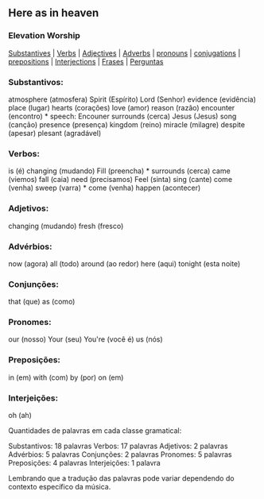 ##	Here as in heaven 

### Elevation Worship

[Substantives](#substantivos) | [Verbs](#verbos) | [Adjectives](#adjetivos) | [Adverbs](#advérbios) |  [pronouns](#pronomes) | [conjugations](#conjugações) | [prepositions](#preposições) | [Interjections](#Interjeições) |  [Frases](#Frases)  | [Perguntas](#perguntas) 





### Substantivos:

atmosphere (atmosfera)
Spirit (Espírito)
Lord (Senhor)
evidence (evidência)
place (lugar)
hearts (corações)
love (amor)
reason (razão)
encounter (encontro) *  speech: Encouner
surrounds (cerca)
Jesus (Jesus)
song (canção)
presence (presença)
kingdom (reino)
miracle (milagre)
despite (apesar)
plesant (agradável)

### Verbos:

is (é)
changing (mudando)
Fill (preencha) *
surrounds (cerca)
came (viemos)
fall (caia)
need (precisamos)
Feel (sinta)
sing (cante)
come (venha)
sweep (varra) *
come (venha)
happen (acontecer)

### Adjetivos:

changing (mudando)
fresh (fresco)

### Advérbios:

now (agora)
all (todo)
around (ao redor)
here (aqui)
tonight (esta noite)

### Conjunções:

that (que)
as (como)

### Pronomes:

our (nosso)
Your (seu)
You're (você é)
us (nós)

### Preposições:

in (em)
with (com)
by (por)
on (em)

### Interjeições:

oh (ah)

Quantidades de palavras em cada classe gramatical:

Substantivos: 18 palavras
Verbos: 17 palavras
Adjetivos: 2 palavras
Advérbios: 5 palavras
Conjunções: 2 palavras
Pronomes: 5 palavras
Preposições: 4 palavras
Interjeições: 1 palavra

Lembrando que a tradução das palavras pode variar dependendo do contexto específico da música.